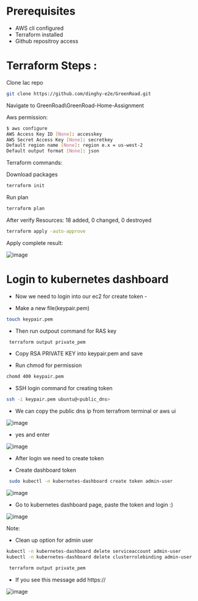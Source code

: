 
# Prerequisites

- AWS cli configured
- Terraform installed
- Github repositroy access



# Terraform Steps : 

Clone Iac repo

```sh
git clone https://github.com/dinghy-e2e/GreenRoad.git
```
Navigate to GreenRoad\GreenRoad-Home-Assignment

Aws permission:

```sh
$ aws configure
AWS Access Key ID [None]: accesskey
AWS Secret Access Key [None]: secretkey
Default region name [None]: region e.x = us-west-2
Default output format [None]: json
```

Terraform commands:

Download packages
```sh
terraform init
```
Run plan
```sh
terraform plan
```
After verify Resources: 18 added, 0 changed, 0 destroyed

```sh
terraform apply -auto-approve
```
Apply complete result:

![image](https://github.com/dinghy-e2e/GreenRoad/assets/103927731/a5ee67d0-91cb-42fd-90f5-25094dfc553f)


# Login to kubernetes dashboard

- Now we need to login into our ec2 for create token -

- Make a new file(keypair.pem)

```sh
touch keypair.pem
```

- Then run outpout command for RAS key

```sh
 terraform output private_pem
```
- Copy RSA PRIVATE KEY into keypair.pem and save

- Run chmod for permission

```sh
chomd 400 keypair.pem
```
- SSH login command for creating token 

```sh
ssh -i keypair.pem ubuntu@<public_dns>
```
- We can copy the public dns ip from terrafrom terminal or aws ui

![image](https://github.com/dinghy-e2e/GreenRoad/assets/103927731/3ce43bb0-54f5-4c64-a540-d266be59c0f9)

- yes and enter

![image](https://github.com/dinghy-e2e/GreenRoad/assets/103927731/ab0c02c6-c2b4-4160-8a02-8f29307f2d46)


- After login we need to create token 



- Create dashboard token

```sh
 sudo kubectl -n kubernetes-dashboard create token admin-user
```


![image](https://github.com/dinghy-e2e/GreenRoad/assets/103927731/f6a2319e-7f28-433e-92ba-de245cc3c4cc)

- Go to kubernetes dashboard page, paste the token and login :)

![image](https://github.com/dinghy-e2e/GreenRoad/assets/103927731/ae5313a7-c449-4c9b-9418-67b7609c4982)


Note:

- Clean up option for admin user

```sh
kubectl -n kubernetes-dashboard delete serviceaccount admin-user
kubectl -n kubernetes-dashboard delete clusterrolebinding admin-user
```

```sh
 terraform output private_pem
```

- If you see this message add https://

![image](https://github.com/dinghy-e2e/GreenRoad/assets/103927731/74df4713-fa3d-40b7-8c7b-795c52a8f238)


